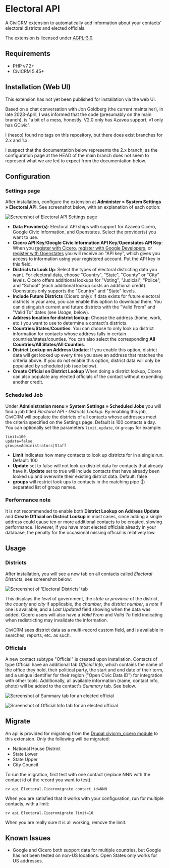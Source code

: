 # Electoral API

A CiviCRM extension to automatically add information about your contacts'
electoral districts and elected officials.

The extension is licensed under [AGPL-3.0](LICENSE.txt).

## Requirements

* PHP v7.2+
* CiviCRM 5.45+

## Installation (Web UI)

This extension has not yet been published for installation via the web UI.

Based on a chat conversation with Jon Goldberg (the current maintainer), 
in late 2023-April, I was informed that the code (presumably on the main branch), 
is "a bit of a mess, honestly.  V2.0 only has Azavea support, v1 only has GCivic".  

I (hesco) found no tags on this repository, but there does exist branches for 2.x and 1.x.  

I suspect that the documentation below represents the 2.x branch, as the 
configuration page at the HEAD of the main branch does not seem to represent 
what we are led to expect from the documentation below.  

## Configuration

### Settings page

After installation, configure the extension at **Administer » System Settings »
Electoral API**.  See screenshot below, with an explanation of each option:

![Screenshot of Electoral API Settings page](/images/settings_screen.png)

* **Data Provider(s)**:  Electoral API ships with support for Azavea Cicero,
  Google Civic Information, and Openstates.  Select the provider(s) you want to
  use.
* **Cicero API Key**/**Google Civic Information API Key**/**Openstates API
  Key**: When you [register with
  Cicero](https://www.cicerodata.com/free-trial/), [register with Google
  Developers](https://developers.google.com/civic-information/docs/using_api#APIKey),
  or [register with Openstates](https://openstates.org/accounts/signup/) you
  will receive an "API key", which gives you access to information using your
  registered account.  Put the API key in this field.
* **Districts to Look Up**:  Select the types of electoral districting data you
  want.  For electoral data, choose "Country", "State", "County" or "City"
  levels. Cicero offers additional lookups for "Voting", "Judicial", "Police",
  and "School" (each additional lookup costs an additional credit).  Openstates
  only supports the "Country" and "State" levels.
* **Include Future Districts** (Cicero only): If data exists for future
  electoral districts in your area, you can enable this option to download
  them.  You can distinguish current and future districts with the "Valid From"
  and "Valid To" dates (see *Usage*, below).
* **Address location for district lookup**: Choose the address (home, work,
  etc.) you want to use to determine a contact's districts.
* **Countries**/**States**/**Counties**: You can choose to only look up
  district information for contacts whose address falls in certain
  countries/states/counties. You can also select the corresponding **All
  Countries/All States/All Counties**.
* **District Lookup on Address Update**: If you enable this option, district
  data will get looked up every time you save an address that matches the
  criteria above. If you do not enable this option, district data will only be
  populated by scheduled job (see below).
* **Create Official on District Lookup** When doing a district lookup, Cicero
  can also populate any elected officials of the contact without expending
  another credit.

### Scheduled Job

Under **Administration menu » System Settings » Scheduled Jobs** you will find
a job titled *Electoral API - Districts Lookup*.  By enabling this job, CiviCRM
will populate the districts of all contacts whose addresses meet the criteria
specified on the Settings page.  Default is 100 contacts a day.  You can
optionally set the parameters `limit`, `update`, or `groups` for example:

```
limit=100
update=false
groups=Administrators|Staff
```

* **Limit** indicates how many contacts to look up districts for in a single
  run. Default: 100
* **Update** set to false will not look up district data for contacts that
  already have it.  **Update** set to true will include contacts that have
  already been looked up and overwrite their existing district data.  Default:
  false
* **groups** will restrict look ups to contacts in the matching pipe (|) separated
  list of group names. 

### Performance note

It is not recommended to enable both **District Lookup on Address Update** and
**Create Official on District Lookup** in most cases, since adding a single
address could cause ten or more additional contacts to be created, slowing
performance.  However, if you have most elected officials already in your
database, the penalty for the occasional missing official is relatively low.

## Usage

### Districts

After installation, you will see a new tab on all contacts called *Electoral
Districts*, see screenshot below:

![Screenshot of 'Electoral Districts' tab](/images/districts.png)

This displays the *level* of government, the *state or province* of the
district, the *county* and *city* if applicable, the *chamber*, the *district
number*, a *note* if one is available, and a *Last Updated* field showing when
the data was added.  Cicero users will also have a *Valid From* and *Valid To*
field indicating when redistricting may invalidate the information.

CiviCRM sees district data as a multi-record custom field, and is available in
searches, reports, etc. as such.

### Officials

A new contact subtype "Official" is created upon installation.  Contacts of
type Official have an additional tab *Official Info*, which contains the name
of the office they hold, their political party, the start and end date of their
term, and a unique identifier for their region ("Open Civic Data ID") for
integration with other tools.  Additionally, all available information (name,
contact info, photo) will be added to the contact's *Summary* tab.  See below.

![Screenshot of Summary tab for an elected official](/images/official_summary.png)

![Screenshot of Official Info tab for an elected official](/images/official_info.png)

## Migrate

An api is provided for migrating from the [Drupal civicrm_cicero
module](https://www.drupal.org/project/civicrm_cicero) to this extension. Only
the following will be migrated:

 * National House District
 * State Lower
 * State Upper
 * City Council

To run the migration, first test with one contact (replace NNN with the contact
id of the record you want to test):
    
`cv api Electoral.Ciceromigrate contact_id=NNN`

When you are satisfied that it works with your configuration, run for multiple
contacts, with a limit:

`cv api Electoral.Ciceromigrate limit=10`

When you are really sure it is all working, remove the limit.

## Known Issues

* Google and Cicero both support data for multiple countries, but Google has
  not been tested on non-US locations. Open States only works for US addresses.
